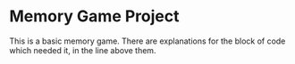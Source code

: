 # Memory Game Project
This is a basic memory game.
There are explanations for the block of code which needed it, in the line
 above them.
